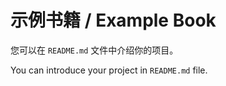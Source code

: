 # 示例书籍 / Example Book

您可以在 `README.md` 文件中介绍你的项目。

You can introduce your project in `README.md` file.
